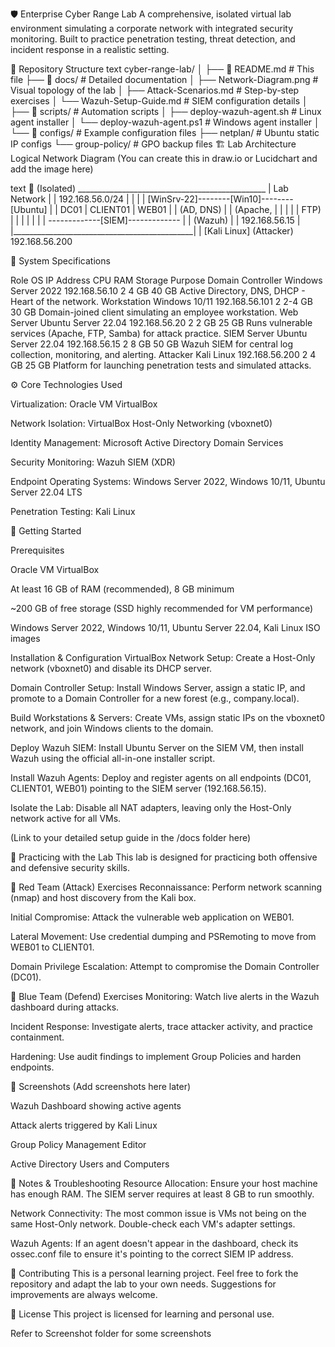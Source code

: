 🛡️ Enterprise Cyber Range Lab
A comprehensive, isolated virtual lab environment simulating a corporate network with integrated security monitoring. Built to practice penetration testing, threat detection, and incident response in a realistic setting.

📁 Repository Structure
text
cyber-range-lab/
│
├── 📄 README.md                   # This file
├── 📁 docs/                       # Detailed documentation
│   ├── Network-Diagram.png        # Visual topology of the lab
│   ├── Attack-Scenarios.md        # Step-by-step exercises
│   └── Wazuh-Setup-Guide.md       # SIEM configuration details
│
├── 📁 scripts/                    # Automation scripts
│   ├── deploy-wazuh-agent.sh      # Linux agent installer
│   └── deploy-wazuh-agent.ps1     # Windows agent installer
│
└── 📁 configs/                    # Example configuration files
    ├── netplan/                   # Ubuntu static IP configs
    └── group-policy/              # GPO backup files
🏗️ Lab Architecture
Logical Network Diagram
(You can create this in draw.io or Lucidchart and add the image here)

text
                    🛜 (Isolated)
    _______________________________________________
    |                  Lab Network                |
    |               192.168.56.0/24               |
    |                                             |
    |  [WinSrv-22]--------[Win10]--------[Ubuntu] |
    |    DC01        |    CLIENT01    |   WEB01   |
    |   (AD, DNS)    |                | (Apache,  |
    |      |         |                |  FTP)     |
    |      |         |                |           |
    |      -------------[SIEM]-------------       |
    |                  (Wazuh)                    |
    |               192.168.56.15                 |
    |_____________________________________________|
                            |
                    [Kali Linux]
                    (Attacker)
                    192.168.56.200

                    
🔧 System Specifications

Role	              OS	                   IP Address	   CPU	   RAM	   Storage	          Purpose
Domain Controller	Windows Server 2022	      192.168.56.10	    2	  4 GB	    40 GB	     Active Directory, DNS, DHCP - Heart of the network.
Workstation	        Windows 10/11	          192.168.56.101	2	  2-4 GB	30 GB	     Domain-joined client simulating an employee workstation.
Web Server	        Ubuntu Server 22.04	      192.168.56.20	    2	  2 GB	    25 GB	     Runs vulnerable services (Apache, FTP, Samba) for attack practice.
SIEM Server	        Ubuntu Server 22.04	      192.168.56.15	    2	  8 GB	    50 GB	     Wazuh SIEM for central log collection, monitoring, and alerting.
Attacker	        Kali Linux	              192.168.56.200	2	  4 GB	    25 GB	     Platform for launching penetration tests and simulated attacks.


⚙️ Core Technologies Used

Virtualization: Oracle VM VirtualBox

Network Isolation: VirtualBox Host-Only Networking (vboxnet0)

Identity Management: Microsoft Active Directory Domain Services

Security Monitoring: Wazuh SIEM (XDR)

Endpoint Operating Systems: Windows Server 2022, Windows 10/11, Ubuntu Server 22.04 LTS

Penetration Testing: Kali Linux

🚀 Getting Started

Prerequisites

Oracle VM VirtualBox

At least 16 GB of RAM (recommended), 8 GB minimum

~200 GB of free storage (SSD highly recommended for VM performance)

Windows Server 2022, Windows 10/11, Ubuntu Server 22.04, Kali Linux ISO images

Installation & Configuration
VirtualBox Network Setup: Create a Host-Only network (vboxnet0) and disable its DHCP server.

Domain Controller Setup: Install Windows Server, assign a static IP, and promote to a Domain Controller for a new forest (e.g., company.local).

Build Workstations & Servers: Create VMs, assign static IPs on the vboxnet0 network, and join Windows clients to the domain.

Deploy Wazuh SIEM: Install Ubuntu Server on the SIEM VM, then install Wazuh using the official all-in-one installer script.

Install Wazuh Agents: Deploy and register agents on all endpoints (DC01, CLIENT01, WEB01) pointing to the SIEM server (192.168.56.15).

Isolate the Lab: Disable all NAT adapters, leaving only the Host-Only network active for all VMs.

(Link to your detailed setup guide in the /docs folder here)

🧪 Practicing with the Lab
This lab is designed for practicing both offensive and defensive security skills.

🔴 Red Team (Attack) Exercises
Reconnaissance: Perform network scanning (nmap) and host discovery from the Kali box.

Initial Compromise: Attack the vulnerable web application on WEB01.

Lateral Movement: Use credential dumping and PSRemoting to move from WEB01 to CLIENT01.

Domain Privilege Escalation: Attempt to compromise the Domain Controller (DC01).

🔵 Blue Team (Defend) Exercises
Monitoring: Watch live alerts in the Wazuh dashboard during attacks.

Incident Response: Investigate alerts, trace attacker activity, and practice containment.

Hardening: Use audit findings to implement Group Policies and harden endpoints.

📸 Screenshots
(Add screenshots here later)

Wazuh Dashboard showing active agents

Attack alerts triggered by Kali Linux

Group Policy Management Editor

Active Directory Users and Computers

📝 Notes & Troubleshooting
Resource Allocation: Ensure your host machine has enough RAM. The SIEM server requires at least 8 GB to run smoothly.

Network Connectivity: The most common issue is VMs not being on the same Host-Only network. Double-check each VM's adapter settings.

Wazuh Agents: If an agent doesn't appear in the dashboard, check its ossec.conf file to ensure it's pointing to the correct SIEM IP address.

🤝 Contributing
This is a personal learning project. Feel free to fork the repository and adapt the lab to your own needs. Suggestions for improvements are always welcome.

📜 License
This project is licensed for learning and personal use.


Refer to Screenshot folder for some screenshots
